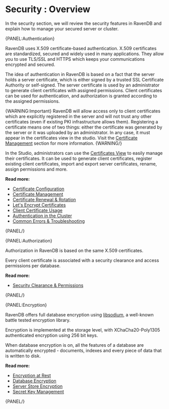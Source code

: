 # Security : Overview

In the security section, we will review the security features in RavenDB and explain how to manage your secured server or cluster.

{PANEL:Authentication}

RavenDB uses X.509 certificate-based authentication. 
X.509 certificates are standardized, secured and widely used in many applications. They allow you to use TLS/SSL and HTTPS which keeps your communications encrypted and secured.

The idea of authentication in RavenDB is based on a fact that the server holds a server certificate, which is either signed by a trusted SSL Certificate Authority or self-signed. The server certificate is used by an administrator to generate client certificates with assigned permissions. Client certificates can be used for authentication, and authorization is granted according to the assigned permissions.

{WARNING:Important}
RavenDB will allow access only to client certificates which are explicitly registered in the server and will not trust any other certificates (even if existing PKI infrastructure allows them). Registering a certificate means one of two things: either the certificate was generated by the server or it was uploaded by an administrator. In any case, it must appear in the certificates view in the studio. Visit the [Certificate Management](authentication/certificate-management) section for more information.
{WARNING/}

In the Studio, administrators can use the [Certificates View](../../studio/server/certificates) to easily manage their certificates. It can be used to generate client certificates, register existing client certificates, import and export server certificates, rename, assign permissions and more.

<strong>Read more:</strong>

- [Certificate Configuration](../../server/security/authentication/certificate-configuration)
- [Certificate Management](../../server/security/authentication/certificate-management)
- [Certificate Renewal & Rotation](../../server/security/authentication/certificate-renewal-and-rotation)
- [Let's Encrypt Certificates](../../server/security/authentication/lets-encrypt-certificates)
- [Client Certificate Usage](../../server/security/authentication/client-certificate-usage)
- [Authentication in the Cluster](../../server/security/authentication/authentication-in-the-cluster)
- [Common Errors & Troubleshooting](../../server/security/authentication/common-errors-and-troubleshooting)

{PANEL/}

{PANEL:Authorization}

Authorization in RavenDB is based on the same X.509 certificates.

Every client certificate is associated with a security clearance and access permissions per database. 

<strong>Read more:</strong>

- [Security Clearance & Permissions](../../server/security/authorization/security-clearance-and-permissions)

{PANEL/}

{PANEL:Encryption}

RavenDB offers full database encryption using [libsodium](https://download.libsodium.org/doc/), a well-known battle tested encryption library. 

Encryption is implemented at the storage level, with XChaCha20-Poly1305 authenticated encryption using 256 bit keys. 

When database encryption is on, all the features of a database are automatically encrypted - documents, indexes and every piece of data that is written to disk.

<strong>Read more:</strong>

- [Encryption at Rest](../../server/security/encryption/encryption-at-rest)
- [Database Encryption](../../server/security/encryption/database-encryption)
- [Server Store Encryption](../../server/security/encryption/server-store-encryption)
- [Secret Key Management](../../server/security/encryption/secret-key-management)

{PANEL/}

